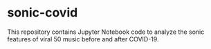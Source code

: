 # sonic-covid

This repository contains Jupyter Notebook code to analyze the sonic features of viral 50 music before and after COVID-19.
